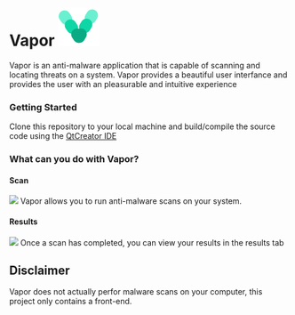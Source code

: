 # Vapor ![](https://github.com/MattLichtenstein/Vapor/blob/master/Assets/logodesktopicon.png?raw=true)

Vapor is an anti-malware application that is capable of scanning and locating threats on a system. Vapor provides a beautiful user interfance and provides the user with an pleasurable and intuitive experience

### Getting Started

Clone this repository to your local machine and build/compile the source code using the [QtCreator IDE](https://www.qt.io/product/development-tools)

### What can you do with Vapor? 

#### Scan

![](https://github.com/MattLichtenstein/Vapor/blob/master/Assets/Sketch%20files/Scan.gif?raw=true)
Vapor allows you to run anti-malware scans on your system.

#### Results

![](https://github.com/MattLichtenstein/Vapor/blob/master/Assets/Sketch%20files/Scan%20Results.gif?raw=true)
Once a scan has completed, you can view your results in the results tab

## Disclaimer

Vapor does not actually perfor malware scans on your computer, this project only contains a front-end.

